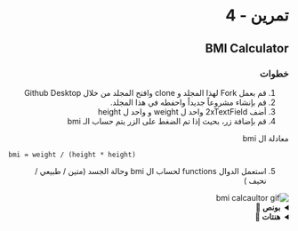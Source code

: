 
<div dir="rtl">

#  تمرين - 4
## BMI Calculator
### خطوات 
1. قم بعمل Fork لهذا المجلد و clone وافتح المجلد من خلال Github Desktop 
2. قم بإنشاء مشروعاً جديداً واحفطه في هذا المجلد.
3. أضف 2xTextField واحد ل weight و واحد ل height
4. قم بإضافة زر، بحيث إذا تم الضغط على الزر يتم حساب الـ bmi 


معادلة ال bmi 

<div dir="ltr">
  
``` 
bmi = weight / (height * height) 
```

</div>


5. استعمل الدوال functions لحساب ال bmi وحالة الجسد (متين / طبيعي / نحيف ) 

<img src="https://user-images.githubusercontent.com/8784343/102730718-b0ec9b00-4346-11eb-9ee0-fbea7673766a.gif" alt="bmi calcaultor gif" />


<details>
  <summary>
    <strong>بونص 🎁</strong>
  </summary>
  <pre>
- قم بعرض صور لكل حالة بشكل مختلف 
- إذا أدخل المستخدم رقماً خاطئ - أقل من الصفر أو أعلى من رقم غير معقول، لون الـ TextField باللون الأحمر
- في حال الضغط على الزر وهناك مدخلات خاطئة قم بوضع نص أحمر أسفل الحقول واعرض فيه رسالة الخطأ
</pre>
</details>





<details>
  <summary>
    <strong>هنتات 👀</strong>
  </summary>

<div dir="ltr>

```Swift
func bmiStatus() -> String{
    guard let bmi = bmi else {return ""}
    switch bmi {
    case ..<20: return "thin"
    case 20..<25: return "normal"
    case 25...: return "fat"
    default: return ""
    }
}
```

</div>

</details>



</div>
